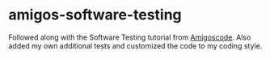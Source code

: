 # amigos-software-testing

Followed along with the Software Testing tutorial from [Amigoscode](https://amigoscode.com/). Also added my own additional tests and customized the code to my coding style.
